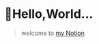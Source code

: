 # 👋Hello,World...

> welcome to <a href='https://www.notion.so/Personal-Home-191eb4567ff6423f8d74dc8a9dfa5e40' target='_blank'>my Notion</a>

